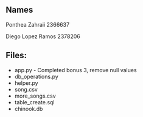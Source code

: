 ## Names

Ponthea Zahraii 2366637

Diego Lopez Ramos 2378206

## Files:

- app.py - Completed bonus 3, remove null values
- db_operations.py
- helper.py
- song.csv
- more_songs.csv
- table_create.sql
- chinook.db

